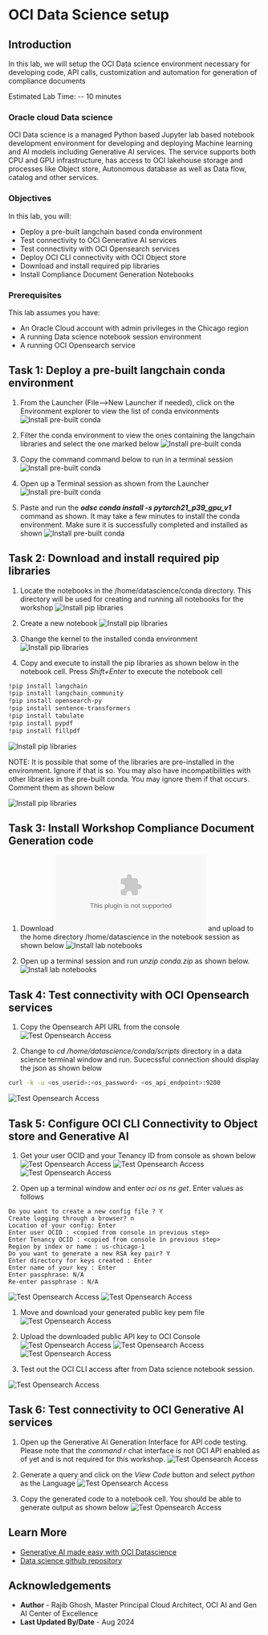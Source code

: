 # OCI Data Science setup

## Introduction

In this lab, we will setup the OCI Data science environment necessary for developing code, API calls, customization and automation for generation of compliance documents

Estimated Lab Time: -- 10 minutes

### Oracle cloud Data science

OCI Data science is a managed Python based Jupyter lab based notebook development environment for developing and deploying Machine learning and AI models including Generative AI services. The service supports both CPU and GPU infrastructure, has access to OCI lakehouse storage and processes like Object store, Autonomous database as well as Data flow, catalog and other services.  

### Objectives

In this lab, you will:

* Deploy a pre-built langchain based conda environment
* Test connectivity to OCI Generative AI services
* Test connectivity with OCI Opensearch services
* Deploy OCI CLI connectivity with OCI Object store
* Download and install required pip libraries
* Install Compliance Document Generation Notebooks

### Prerequisites

This lab assumes you have:

* An Oracle Cloud account with admin privileges in the Chicago region
* A running Data science notebook session environment
* A running OCI Opensearch service

## Task 1: Deploy a pre-built langchain conda environment

1. From the Launcher (File-->New Launcher if needed), click on the Environment explorer to view the list of conda environments
  ![Install pre-built conda](images/LAB3-DS-CND-1.png)

2. Filter the conda environment to view the ones containing the langchain libraries and select the one marked below
  ![Install pre-built conda](images/LAB3-DS-CND-2.png)

3. Copy the command command below to run in a terminal session
  ![Install pre-built conda](images/LAB3-DS-CND-2-1.png)

4. Open up a Terminal session as shown from the Launcher
  ![Install pre-built conda](images/LAB3-DS-CND-3.png)

5. Paste and run the ***odsc conda install -s pytorch21_p39_gpu_v1*** command as shown. It may take a few minutes to install the conda environment. Make sure it is successfully completed and installed as shown
  ![Install pre-built conda](images/LAB3-DS-CND-4.png)

## Task 2: Download and install required pip libraries

1. Locate the notebooks in the /home/datascience/conda directory. This directory will be used for creating and running all notebooks for the workshop
  ![Install pip libraries](images/LAB3-DS-NOTE-1.png)

2. Create a new notebook
  ![Install pip libraries](images/LAB3-DS-NOTE-2.png)

3. Change the kernel to the installed conda environment
  ![Install pip libraries](images/LAB3-DS-NOTE-3.png)

4. Copy and execute to install the pip libraries as shown below in the notebook cell. Press *Shift+Enter* to execute the notebook cell

```bash
!pip install langchain
!pip install langchain_community
!pip install opensearch-py
!pip install sentence-transformers
!pip install tabulate
!pip install pypdf
!pip install fillpdf
```

  ![Install pip libraries](images/LAB3-DS-NOTE-4.png)

NOTE: It is possible that some of the libraries are pre-installed in the environment. Ignore if that is so. You may also have incompatibilities with other libraries in the pre-built conda. You may ignore them if that occurs. Comment them as shown below

  ![Install pip libraries](images/LAB3-DS-NOTE-5.png)

## Task 3: Install Workshop Compliance Document Generation code

1. Download ![LAB-2 Conda zip](files/conda.zip) and upload to the home directory /home/datascience in the notebook session as shown below
  ![Install lab notebooks](images/LAB3-DS-NOTE-6.png)

2. Open up a terminal session and run *unzip conda.zip* as shown below.
  ![Install lab notebooks](images/LAB3-DS-NOTE-7.png)

## Task 4: Test connectivity with OCI Opensearch services

1. Copy the Opensearch API URL from the console
  ![Test Opensearch Access](images/LAB3-DS-OS-1.png)

2. Change to *cd /home/datascience/conda/scripts* directory in a data science terminal window and run. Sucecssful connection should display the json as shown below

```bash
curl -k -u <os_userid>:<os_password> <os_api_endpoint>:9200
```

  ![Test Opensearch Access](images/LAB2-DS-OS-2.png)

## Task 5: Configure OCI CLI Connectivity to Object store and Generative AI

1. Get your user OCID and your Tenancy ID from console as shown below
  ![Test Opensearch Access](images/LAB3-DS-CLI-1.png)
  ![Test Opensearch Access](images/LAB3-DS-CLI-2.png)
  ![Test Opensearch Access](images/LAB3-DS-CLI-3.png)

2. Open up a terminal window and enter *oci os ns get*. Enter values as follows

```text
Do you want to create a new config file ? Y
Create logging through a browser? n
Location of your config: Enter
Enter user OCID : <copied from console in previous step>
Enter Tenancy OCID : <copied from console in previous step>
Region by index or name : us-chicago-1
Do you want to generate a new RSA key pair? Y
Enter directory for keys created : Enter
Enter name of your key : Enter
Enter passphrase: N/A
Re-enter passphrase : N/A
```

  ![Test Opensearch Access](images/LAB3-DS-CLI-4.png)
  ![Test Opensearch Access](images/LAB3-DS-CLI-5.png)  

1. Move and download your generated public key pem file
  ![Test Opensearch Access](images/LAB3-DS-CLI-7.png)

2. Upload the downloaded public API key to OCI Console  
  ![Test Opensearch Access](images/LAB3-DS-CLI-8.png)
  ![Test Opensearch Access](images/LAB3-DS-CLI-9.png)
  ![Test Opensearch Access](images/LAB3-DS-CLI-10.png)

3. Test out the OCI CLI access after from Data science notebook session.

  ![Test Opensearch Access](images/LAB3-DS-CLI-11.png)

## Task 6: Test connectivity to OCI Generative AI services

1. Open up the Generative AI Generation Interface for API code testing. Please note that the *command r* chat interface is not OCI API enabled as of yet and is not required for this workshop.
  ![Test Opensearch Access](images/LAB3-DS-GAI-1.png)

2. Generate a query and click on the *View Code* button and select *python* as the Language
  ![Test Opensearch Access](images/LAB3-DS-GAI-2.png)

3. Copy the generated code to a notebook cell. You should be able to generate output as shown below
  ![Test Opensearch Access](images/LAB3-DS-GAI-3.png)

## Learn More

* [Generative AI made easy with OCI Datascience](https://www.oracle.com/artificial-intelligence/generative-ai/generative-ai-service/)
* [Data science github repository](https://github.com/oracle-samples/oci-data-science-ai-samples/tree/main/ai-quick-actions)

## Acknowledgements

* **Author** - Rajib Ghosh, Master Principal Cloud Architect, OCI AI and Gen AI Center of Excellence
* **Last Updated By/Date** - Aug 2024
